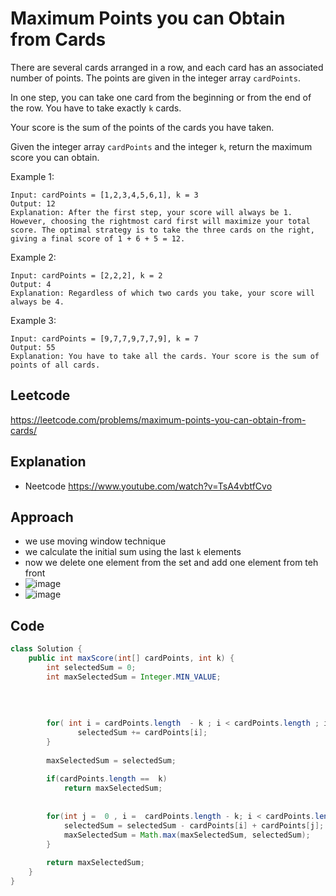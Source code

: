 
# Maximum Points you can Obtain from Cards
There are several cards arranged in a row, and each card has an associated number of points. The points are given in the integer array `cardPoints`.

In one step, you can take one card from the beginning or from the end of the row. You have to take exactly `k` cards.

Your score is the sum of the points of the cards you have taken.

Given the integer array `cardPoints` and the integer `k`, return the maximum score you can obtain.

Example 1:
````
Input: cardPoints = [1,2,3,4,5,6,1], k = 3
Output: 12
Explanation: After the first step, your score will always be 1. However, choosing the rightmost card first will maximize your total score. The optimal strategy is to take the three cards on the right, giving a final score of 1 + 6 + 5 = 12.
````
Example 2:
````
Input: cardPoints = [2,2,2], k = 2
Output: 4
Explanation: Regardless of which two cards you take, your score will always be 4.
````
Example 3:
````
Input: cardPoints = [9,7,7,9,7,7,9], k = 7
Output: 55
Explanation: You have to take all the cards. Your score is the sum of points of all cards.
````

## Leetcode 
https://leetcode.com/problems/maximum-points-you-can-obtain-from-cards/

## Explanation
- Neetcode https://www.youtube.com/watch?v=TsA4vbtfCvo

## Approach 
 - we use moving window technique
 - we calculate the initial sum using the last `k` elements 
 - now we delete one element from the set and add one element from teh front
 - ![image](https://user-images.githubusercontent.com/8110582/180296730-3b72a0aa-0334-4e20-9ecf-91c2db6a4e3d.png)
 - ![image](https://user-images.githubusercontent.com/8110582/180296774-54c37cab-ea61-4a4a-81c4-9a2a95e6c1c0.png)



## Code
````java
class Solution {
    public int maxScore(int[] cardPoints, int k) {
        int selectedSum = 0;
        int maxSelectedSum = Integer.MIN_VALUE; 
        
        
        
        
        for( int i = cardPoints.length  - k ; i < cardPoints.length ; i++){
               selectedSum += cardPoints[i];
        }
        
        maxSelectedSum = selectedSum;
		
        if(cardPoints.length ==  k)
			return maxSelectedSum;
         
        
        for(int j =  0 , i =  cardPoints.length - k; i < cardPoints.length  ;i++,j++){
            selectedSum = selectedSum - cardPoints[i] + cardPoints[j];
            maxSelectedSum = Math.max(maxSelectedSum, selectedSum);
        }
        
        return maxSelectedSum;
    }
}
````
